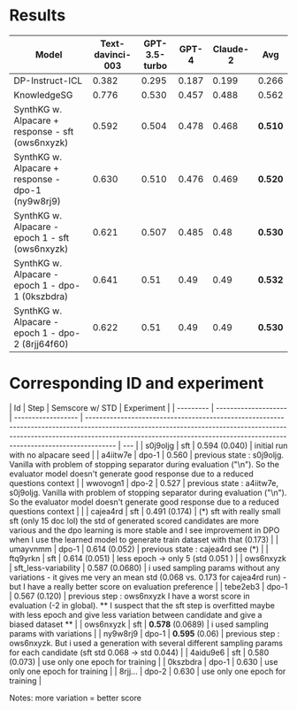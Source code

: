 # Results

| Model                                             | Text-davinci-003 | GPT-3.5-turbo | GPT-4 | Claude-2 | Avg       |
| ------------------------------------------------- | ---------------- | ------------- | ----- | -------- | --------- |
| DP-Instruct-ICL                                   | 0.382            | 0.295         | 0.187 | 0.199    | 0.266     |
| KnowledgeSG                                       | 0.776            | 0.530         | 0.457 | 0.488    | 0.562     |
| SynthKG w. Alpacare + response - sft (ows6nxyzk)  | 0.592            | 0.504         | 0.478 | 0.468    | **0.510** |
| SynthKG w. Alpacare + response - dpo-1 (ny9w8rj9) | 0.630            | 0.510         | 0.476 | 0.469    | **0.520** |
| SynthKG w. Alpacare - epoch 1 - sft (ows6nxyzk)   | 0.621            | 0.507         | 0.485 | 0.48     | **0.530** |
| SynthKG w. Alpacare - epoch 1 - dpo-1 (0kszbdra)  | 0.641            | 0.51          | 0.49  | 0.49     | **0.532** |
| SynthKG w. Alpacare - epoch 1 - dpo-2 (8rjj64f60) | 0.622            | 0.51          | 0.49  | 0.49     | **0.530** |

# Corresponding ID and experiment

| Id        | Step                 | Semscore w/ STD    | Experiment                                                                                                                                                                                                                                         |
| --------- | -------------------- | ------------------ | -------------------------------------------------------------------------------------------------------------------------------------------------------------------------------------------------------------------------------------------------- | --- |
| s0j9oljg  | sft                  | 0.594 (0.040)      | initial run with no alpacare seed                                                                                                                                                                                                                  |
| a4iitw7e  | dpo-1                | 0.560              | previous state : s0j9oljg. Vanilla with problem of stopping separator during evaluation ("\n"). So the evaluator model doesn't generate good response due to a reduced questions context                                                           |
| wwovogn1  | dpo-2                | 0.527              | previous state : a4iitw7e, s0j9oljg. Vanilla with problem of stopping separator during evaluation ("\n"). So the evaluator model doesn't generate good response due to a reduced questions context                                                 |     |
| cajea4rd  | sft                  | 0.491 (0.174)      | (\*) sft with really small sft (only 15 doc lol) the std of generated scored candidates are more various and the dpo learning is more stable and I see improvement in DPO when I use the learned model to generate train dataset with that (0.173) |
| umayvnmm  | dpo-1                | 0.614 (0.052)      | previous state : cajea4rd see (\*)                                                                                                                                                                                                                 |
| ftq9yrkn  | sft                  | 0.614 (0.051)      | less epoch -> only 5 (std 0.051 )                                                                                                                                                                                                                  |
| ows6nxyzk | sft_less-variability | 0.587 (0.0680)     | i used sampling params without any variations - it gives me very an mean std (0.068 vs. 0.173 for cajea4rd run) - but I have a really better score on evaluation preference                                                                        |
| tebe2eb3  | dpo-1                | 0.567 (0.120)      | previous step : ows6nxyzk I have a worst score in evaluation (-2 in global). ** I suspect that the sft step is overfitted maybe with less epoch and give less variation between candidate and give a biased dataset **                             |
| ows6nxyzk | sft                  | **0.578** (0.0689) | i used sampling params with variations                                                                                                                                                                                                             |
| ny9w8rj9  | dpo-1                | **0.595** (0.06)   | previous step : ows6nxyzk. But i used a generation with several different sampling params for each candidate (sft std 0.068 -> std 0.044)                                                                                                          |
| 4aidu9e6  | sft                  | 0.580 (0.073)      | use only one epoch for training                                                                                                                                                                                                                    |
| 0kszbdra  | dpo-1                | 0.630              | use only one epoch for training                                                                                                                                                                                                                    |
| 8rjj...   | dpo-2                | 0.630              | use only one epoch for training                                                                                                                                                                                                                    |

Notes: more variation = better score
